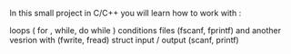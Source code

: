 In this small project in C/C++ you will learn how to work with :

loops ( for , while, do while ) conditions files (fscanf, fprintf) and another vesrion with (fwrite, fread) struct input / output (scanf, printf)
